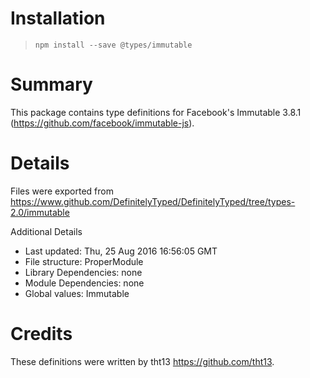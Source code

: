 # Installation
> `npm install --save @types/immutable`

# Summary
This package contains type definitions for Facebook's Immutable 3.8.1 (https://github.com/facebook/immutable-js).

# Details
Files were exported from https://www.github.com/DefinitelyTyped/DefinitelyTyped/tree/types-2.0/immutable

Additional Details
 * Last updated: Thu, 25 Aug 2016 16:56:05 GMT
 * File structure: ProperModule
 * Library Dependencies: none
 * Module Dependencies: none
 * Global values: Immutable

# Credits
These definitions were written by tht13 <https://github.com/tht13>.
